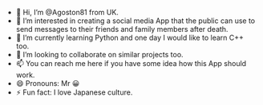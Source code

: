 - 👋 Hi, I’m @Agoston81 from UK.
- 👀 I’m interested in creating a social media App that the public can use to send messages to their friends and family members after death.
- 🌱 I’m currently learning Python and one day I would like to learn C++ too.
- 💞️ I’m looking to collaborate on similar projects too.
- 📫 You can reach me here if you have some idea how this App should work.
- 😄 Pronouns: Mr 😀
- ⚡ Fun fact: I love Japanese culture.

<!---
Agoston81/Agoston81 is a ✨ special ✨ repository because its `README.md` (this file) appears on your GitHub profile.
You can click the Preview link to take a look at your changes.
--->
